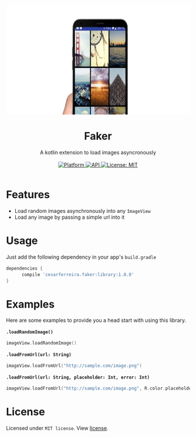 <div align="center"><img src="extras/ss4.png" height="300" /></div>

# <div align="center">Faker</div>

<div align="center">A kotlin extension to load images asyncronously</div><br>

<div align="center">
	<a href="https://www.android.com">
    <img src="https://img.shields.io/badge/platform-Android-brightgreen.svg?style=flat-square"
      alt="Platform" />
  </a>
	<a href="https://android-arsenal.com/api?level=16">
    <img src="https://img.shields.io/badge/API-16%2B-blue.svg?style=flat-square"
      alt="API" />
  </a>
	<a href="https://opensource.org/licenses/MIT">
    <img src="https://img.shields.io/badge/License-MIT-red.svg?style=flat-square"
      alt="License: MIT" />
  </a>
</div><br>

# Features

- Load random images asynchronously into any `ImageView`
- Load any image by passing a simple url into it

# Usage
Just add the following dependency in your app's `build.gradle`

```groovy
dependencies {
      compile 'cesarferreira.faker:library:1.0.0'
}
```

# Examples
Here are some examples to provide you a head start with using this library.

<b>`.loadRandomImage()`</b>

```kotlin
imageView.loadRandomImage()
```

<b>`.loadFromUrl(url: String)`</b>

```kotlin
imageView.loadFromUrl("http://sample.com/image.png")
```

<b>`.loadFromUrl(url: String, placeholder: Int, error: Int)`</b>

```kotlin
imageView.loadFromUrl("http://sample.com/image.png", R.color.placeholder, R.color.error)
```


# License
Licensed under `MIT license`. View [license](LICENSE.md).